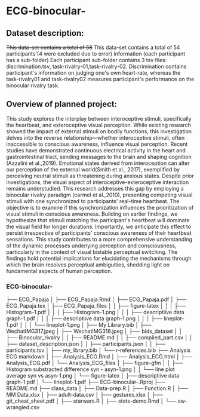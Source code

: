 # ECG-binocular-

## Dataset description:

~~This data-set contains a total of 58~~ This data-set contains a total of 54 participants'(4 were excluded due to error) information (each participant has a sub-folder).Each participant sub-folder contains 3 tsv files: discrimination.tsv, task-rivalry-01,task-rivalry-02. Discrimination contains participant's information on judging one's own heart-rate, whereas the task-rivalry01 and task-rivalry02 measures participant's performance on the binocular rivalry task.

## Overview of planned project:

  This study explores the interplay between interoceptive stimuli, specifically the heartbeat, and exteroceptive visual perception. While existing research showed the impact of external stimuli on bodily functions, this investigation delves into the reverse relationship—whether interoceptive stimuli, often inaccessible to conscious awareness, influence visual perception. Recent studies have demonstrated continuous electrical activity in the heart and gastrointestinal tract, sending messages to the brain and shaping cognition (Azzalini et al.,2019). Emotional states derived from interoception can alter our perception of the external world(Smith et al., 2017), exemplified by perceiving neutral stimuli as threatening during anxious states.
  Despite prior investigations, the visual aspect of interoceptive-exteroceptive interaction remains understudied. This research addresses this gap by employing a binocular rivalry paradigm (carmel et al.,2010), presenting competing visual stimuli with one synchronized to participants' real-time heartbeat. The objective is to examine if this synchronization influences the prioritization of visual stimuli in conscious awareness. Building on earlier findings, we hypothesize that stimuli matching the participant's heartbeat will dominate the visual field for longer durations. Importantly, we anticipate this effect to persist irrespective of participants' conscious awareness of their heartbeat sensations.
  This study contributes to a more comprehensive understanding of the dynamic processes underlying perception and consciousness, particularly in the context of visual bistable perceptual switching. The findings hold potential implications for elucidating the mechanisms through which the brain resolves perceptual ambiguities, shedding light on fundamental aspects of human perception.



### ECG-binocular-

├── ECG_Papaja
│   ├── ECG_Papaja.Rmd
│   ├── ECG_Papaja.pdf
│   ├── ECG_Papaja.tex
│   ├── ECG_Papaja_files
│   │   ├── figure-latex
│   │   │   ├── Histogram-1.pdf
│   │   │   ├── Histogram-1.png
│   │   │   ├── descriptiive data graph-1.pdf
│   │   │   ├── descriptiive data graph-1.png
│   │   │   ├── lineplot-1.pdf
│   │   │   └── lineplot-1.png
│   ├── My Library.bib
│   ├── WechatIMG317.jpeg
│   ├── WechatIMG318.jpeg
│   ├── bids_dataset
│   │   ├── Binocular_rivalry
│   │   ├── README.md
│   │   ├── compiled_part.csv
│   │   ├── dataset_description.json
│   │   ├── participants.json
│   │   ├── participants.tsv
│   ├── my_library.bib
│   └── r-references.bib
├── Analysis ECG markdown
│   ├── Analysis_ECG.Rmd
│   ├── Analysis_ECG.html
│   ├── Analysis_ECG.pdf
│   └── Analysis_ECG_files
│       ├── figure-gfm
│       │   ├── Histogram substracted difference syn - asyn-1.png
│       │   └── line plot average syn vs asyn-1.png
│       └── figure-latex
│           ├── descriptiive data graph-1.pdf
│           └── lineplot-1.pdf
├── ECG-binocular-.Rproj
├── README.md
├── class_data
│   ├── Data-prep.R
│   ├── Function.R
│   ├── MM Data.xlsx
│   ├── adult-data.csv
│   ├── gestures.xlsx
│   ├── git_cheat_sheet.pdf
│   ├── starwars.R
│   ├── stats-demo.Rmd
│   └── sw-wrangled.csv


